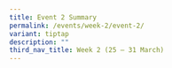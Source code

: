 ```yaml
---
title: Event 2 Summary
permalink: /events/week-2/event-2/
variant: tiptap
description: ""
third_nav_title: Week 2 (25 – 31 March)
---
```

